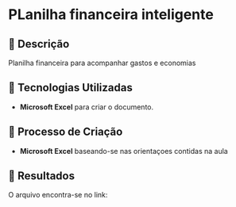 # PLanilha financeira inteligente

## 📒 Descrição
Planilha financeira para acompanhar gastos e economias

## 🤖 Tecnologias Utilizadas
- **Microsoft Excel** para criar o documento.  

## 🧐 Processo de Criação
- **Microsoft Excel** baseando-se nas orientaçoes contidas na aula

## 🚀 Resultados
O arquivo encontra-se no link:



